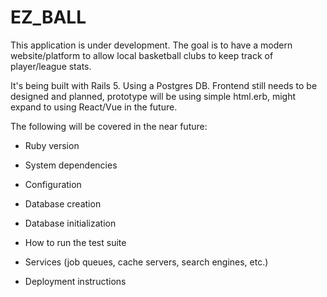# EZ_BALL

This application is under development. The goal is to have a modern website/platform to allow local basketball clubs to keep track of player/league stats.

It's being built with Rails 5.
Using a Postgres DB.
Frontend still needs to be designed and planned, prototype will be using simple html.erb, might expand to using React/Vue in the future.

The following will be covered in the near future:
* Ruby version

* System dependencies

* Configuration

* Database creation

* Database initialization

* How to run the test suite

* Services (job queues, cache servers, search engines, etc.)

* Deployment instructions

